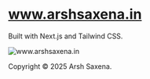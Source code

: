 # www.arshsaxena.in

<p>
  Built with Next.js and Tailwind CSS.
</p>

<p>
  <img src="https://raw.githubusercontent.com/arshsaxena/arshsaxena.github.io/main/gh-readme/screenshot.png" alt="www.arshsaxena.in" />
</p>

<p>
  Copyright &copy; 2025 Arsh Saxena.
</p>

